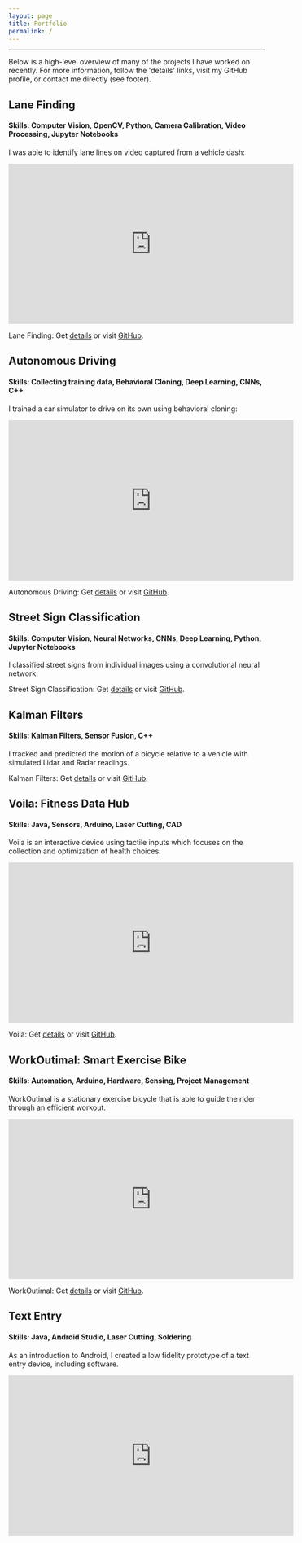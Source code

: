 ```yaml
---
layout: page
title: Portfolio
permalink: /
---
```

***
Below is a high-level overview of many of the projects I have worked on recently. For more information, follow the 'details' links, visit my GitHub profile, or contact me directly (see footer).

## Lane Finding
#### Skills: Computer Vision, OpenCV, Python, Camera Calibration, Video Processing, Jupyter Notebooks

I was able to identify lane lines on video captured from a vehicle dash:

<center><iframe width="560" height="315" src="https://www.youtube.com/embed/b9hYK5LCyrs" frameborder="0" allow="accelerometer; autoplay; encrypted-media; gyroscope; picture-in-picture" allowfullscreen></iframe></center>

Lane Finding: Get [details](https://meredithmeyer.info/Lanes) or visit [GitHub](https://github.com/mmeyer95/Advanced-Lane-Finding).

## Autonomous Driving
#### Skills: Collecting training data, Behavioral Cloning, Deep Learning, CNNs, C++

I trained a car simulator to drive on its own using behavioral cloning:

<center><iframe width="560" height="315" src="https://www.youtube.com/embed/k46y8LXDKw8" frameborder="0" allow="accelerometer; autoplay; encrypted-media; gyroscope; picture-in-picture" allowfullscreen></iframe></center>

Autonomous Driving: Get [details](https://meredithmeyer.info/autonomous) or visit [GitHub](https://github.com/mmeyer95/BehavioralCloning).

## Street Sign Classification
#### Skills: Computer Vision, Neural Networks, CNNs, Deep Learning, Python, Jupyter Notebooks 

I classified street signs from individual images using a convolutional neural network.

Street Sign Classification: Get [details](https://meredithmeyer.info/Signs) or visit [GitHub](https://github.com/mmeyer95/Traffic-Sign-Classifier).

## Kalman Filters
#### Skills: Kalman Filters, Sensor Fusion, C++

I tracked and predicted the motion of a bicycle relative to a vehicle with simulated Lidar and Radar readings.

Kalman Filters: Get [details](https://meredithmeyer.info/Kalman) or visit [GitHub](https://github.com/mmeyer95/KalmanFilters).

## Voila: Fitness Data Hub
#### Skills: Java, Sensors, Arduino, Laser Cutting, CAD

Voila is an interactive device using tactile inputs which focuses on the collection and optimization of health choices.

<center><iframe width="560" height="315" src="https://www.youtube.com/embed/73sUKSZ9bQc" frameborder="0" allow="accelerometer; autoplay; encrypted-media; gyroscope; picture-in-picture" allowfullscreen></iframe></center>

Voila: Get [details](https://meredithmeyer.info/voila) or visit [GitHub](https://github.com/mmeyer95/Voila).

## WorkOutimal: Smart Exercise Bike
#### Skills: Automation, Arduino, Hardware, Sensing, Project Management

WorkOutimal is a stationary exercise bicycle that is able to guide the rider through an efficient workout.

<center><iframe width="560" height="315" src="https://www.youtube.com/embed/F1LDj81z75A" frameborder="0" allow="accelerometer; autoplay; encrypted-media; gyroscope; picture-in-picture" allowfullscreen></iframe></center>

WorkOutimal: Get [details](https://meredithmeyer.info/workout) or visit [GitHub](https://github.com/mmeyer95/WorkOutimal).

## Text Entry
#### Skills: Java, Android Studio, Laser Cutting, Soldering

As an introduction to Android, I created a low fidelity prototype of a text entry device, including software.
<center><iframe width="560" height="315" src="https://www.youtube.com/embed/T63Gp9oZcBs" frameborder="0" allow="accelerometer; autoplay; encrypted-media; gyroscope; picture-in-picture" allowfullscreen></iframe></center>
